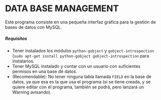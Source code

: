 # DATA BASE MANAGEMENT
Este programa consiste en una pequeña interfaz gráfica para la gestión de bases de datos con MySQL.

##### Requisitos
* Tener instalados los módulos `python-gobject` y `gobject-introspection` (`sudo apt-get install python-gobject gobject-introspection` para instalarlos.
* Tener MySQL instalado y contar con un usuario con suficientes permisos en una base de datos.
* (Recomendable): No tener ninguna tabla llamada `FIELD` en la base de datos, ya que esa es la que usa el programa (si se tiene creada, y se quiere editar con el programa, también se podrá, pero lanzará un Warning avisando).
